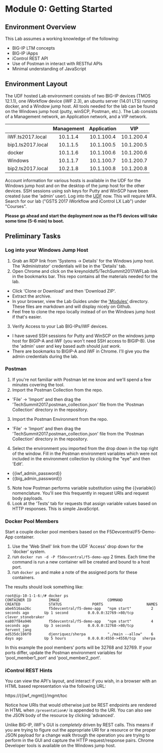 # Module 0: Getting Started

## Environment Overview

This Lab assumes a working knowledge of the following:
- BIG-IP LTM concepts
- BIG-IP iApps
- iControl REST API
- Use of Postman in interact with RESTful APIs
- Minimal understanding of JavaScript

## Environment Layout
The UDF hosted Lab environment consists of two BIG-IP devices (TMOS 12.1.1), one iWorkflow device (iWF 2.3), an ubuntu server (14.01 LTS) running docker, and a Window jump host. All tools needed for the lab can be found on the Windows jump host (putty, winSCP, Postman, etc.). The Lab consists of a Management network, an Application network, and a VIP network. 

|               | Management | Application | VIP   |
| ------------- |:-----------:|:----------:|:-----:|
| iWF.ts2017.local  | 10.1.1.4     | 10.1.100.4 | 10.1.200.4     |
| bip1.ts2017.local | 10.1.1.5     | 10.1.100.5 | 10.1.200.5     |
| docker            | 10.1.1.6     | 10.1.100.6 | 10.1.200.6     |
| Windows           | 10.1.1.7     | 10.1.100.7 | 10.1.200.7     |
| bip2.ts2017.local | 10.2.1.8     | 10.1.100.8 | 10.1.200.8     |

Account information for various hosts is available in the UDF for the Windows jump host and on the desktop of the jump host for the other devices. SSH sessions using ssh keys for Putty and WinSCP have been created (use the 'admin' user). Log into the [UDF](https://udf.f5.com) now. This will require MFA. Search for our lab ("GSTS 2017 iWorkflow and iControl LX Lab") under "Courses".

**Please go ahead and start the deployment now as the F5 devices will take some time (5-6 min) to boot.**

## Preliminary Tasks
### Log into your Windows Jump Host
1. Grab an RDP link from 'Systems -> Details' for the Windows jump host. The 'Administrator' credentials will be in the 'Details' tab.
2. Open Chrome and click on the kreynoldsf5/TechSummit2017iWFLab link in the bookmarks bar. This repo contains all the materials needed for the lab. 
  * Click 'Clone or Download' and then 'Download ZIP'.
  * Extract the archive.
  * In your browser, view the Lab Guides under the ['Modules'](https://github.com/kreynoldsf5/TechSummit2017iWFLab/tree/master/Modules) directory. These files are markdown and will display nicely on Github. 
  * Feel free to clone the repo locally instead of on the Windows jump host if that's easier.
3. Verify Access to your Lab BIG-IPs/iWF devices. 
  * I have saved SSH sessions for Putty and WinSCP on the windows jump host for BIGIP-A and iWF (you won't need SSH access to BIGIP-B). Use the 'admin' user and key based auth should _just work_.
 * There are bookmarks to BIGIP-A and iWF in Chrome. I'll give you the admin credentials during the lab. 

### Postman
1. If you're not familiar with Postman let me know and we'll spend a few minutes covering the tool.
2. Import the Postman Collection from the repo.
  * 'File' -> 'Import' and then drag the 'TechSummit2017.postman_collection.json' file from the 'Postman Collection' directory in the repository.
3. Import the Postman Environment from the repo.
  * 'File' -> 'Import' and then drag the 'TechSummit2017.postman_collection.json' file from the 'Postman Collection' directory in the repository.
4. Select the environment you imported from the drop down in the top right of the window. Fill in the Postman environment variables which were not included in the environment collection by clicking the "eye" and then 'Edit'.
  * {{iwf_admin_password}}
  * {{big_admin_password}}
5. Note how Postman performs variable substitution using the {{variable}} nomenclature. You'll see this frequently in request URIs and request body payloads.
6. Look at the 'Tests' tab for requests that assign variable values based on HTTP responses. This is simple JavaScript.

### Docker Pool Members
Start a couple docker pool members based on the F5Devcentral/F5-Demo-App container. 
1. Use the 'Web Shell' link from the UDF 'Access' drop down for the 'docker' system.
2. run ```docker run -d -P f5devcentral/f5-demo-app``` 2 times. Each time the command is run a new container will be created and bound to a host port.
3. run ```docker ps``` and make a note of the assigned ports for these containers.

The results should look something like:
```
root@ip-10-1-1-6:/# docker ps
CONTAINER ID        IMAGE                      COMMAND             CREATED             STATUS              PORTS                    NAMES
abe6516aa26c        f5devcentral/f5-demo-app   "npm start"         2 seconds ago       Up 1 second         0.0.0.0:32769->80/tcp    clever_stonebraker
ea807f84a946        f5devcentral/f5-demo-app   "npm start"         4 seconds ago       Up 3 seconds        0.0.0.0:32768->80/tcp    fervent_jang
ad535dc106f0        djenriquez/sherpa          "./main --allow"    6 days ago          Up 5 hours          0.0.0.0:4550->4550/tcp   sherpa
```
In this example the pool members' ports will be 32768 and 32769. If your ports differ, update the Postman environment variables for 'pool_member1_port' and 'pool_member2_port'.

### iControl REST Hints

You can view the API's layout, and interact if you wish, in a browser with an HTML based representation via the following URL:

https://{{iwf_mgmt}}/mgmt/toc

Notice how URIs that would otherwise just be REST endpoints are rendered in HTML when ```/presentation#/``` is appended to the URI. You can also see the JSON body of the resource by clicking 'advanced'.

Unlike BIG-IP, iWF's GUI is _completely_ driven by REST calls. This means if you are trying to figure out the appropriate URI for a resource or the proper JSON payload for a change walk through the operation you are trying to perform in the GUI and capture the HTTP request/response pairs. Chrome Developer tools is available on the Windows jump host.







